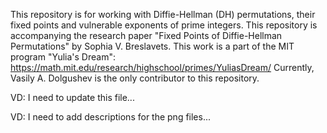 This repository is for working with Diffie-Hellman (DH) permutations, their fixed points and vulnerable exponents of prime integers. This repository 
is accompanying the research paper "Fixed Points of Diffie-Hellman Permutations" by Sophia V. Breslavets. This work is a part of the MIT program "Yulia's Dream": 
https://math.mit.edu/research/highschool/primes/YuliasDream/
Currently, Vasily A. Dolgushev is the only contributor to this repository.

VD: I need to update this file...

VD: I need to add descriptions for the png files...
